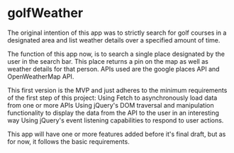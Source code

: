 # golfWeather 
The original intention of this app was to strictly search for golf courses in a designated area and list weather details over a specified amount of time.

The function of this app now, is to search a single place designated by the user in the search bar. This place returns a pin on the map as well as weather details for that person.
APIs used are the google places API and OpenWeatherMap API.

This first version is the MVP and just adheres to the minimum requirements of the first step of this project:
Using Fetch to asynchronously load data from one or more APIs
Using jQuery's DOM traversal and manipulation functionality to display the data from the API to the user in an interesting way
Using jQuery's event listening capabilities to respond to user actions.

This app will have one or more features added before it's final draft, but as for now, it follows the basic requirements.
